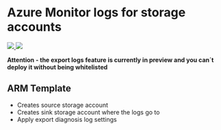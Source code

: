 # Azure Monitor logs for storage accounts #

<a href="https://portal.azure.com/#create/Microsoft.Template/uri/https%3A%2F%2Fraw.githubusercontent.com%2FGetVirtual%2FAzure-ARM%2Fmaster%2FStorageAccountLogs-Export2-StorageAccount%2Fazuredeploy.json" target="_blank">
    <img src="http://azuredeploy.net/deploybutton.png"/>
</a>
<a href="http://armviz.io/#/?load=https://raw.githubusercontent.com/GetVirtual/Azure-ARM/master/StorageAccountLogs-Export2-StorageAccount/azuredeploy.json" target="_blank">
    <img src="http://armviz.io/visualizebutton.png"/>
</a>

**Attention - the export logs feature is currently in preview and you can´t deploy it without being whitelisted**

## ARM Template ##
- Creates source storage account
- Creates sink storage account where the logs go to
- Apply export diagnosis log settings


